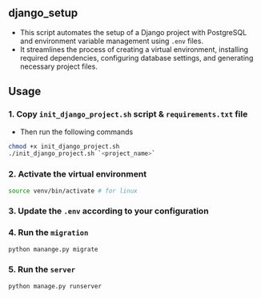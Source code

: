 ## django_setup
- This script automates the setup of a Django project with PostgreSQL and environment variable management using `.env` files. 
- It streamlines the process of creating a virtual environment, installing required dependencies, configuring database settings, and generating necessary project files.

## Usage
### 1. Copy `init_django_project.sh` script \& `requirements.txt` file
- Then run the following commands
```bash
chmod +x init_django_project.sh
./init_django_project.sh `<project_name>`
```
### 2. Activate the virtual environment
```bash
source venv/bin/activate # for linux
```
### 3. Update the `.env` according to your configuration
### 4. Run the `migration`
```bash
python manange.py migrate
``` 
### 5. Run the `server`
```bash
python manage.py runserver
```